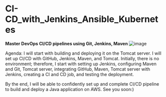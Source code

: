 # CI-CD_with_Jenkins_Ansible_Kubernetes
**Master DevOps CI/CD pipelines using Git, Jenkins, Maven**
![image](https://user-images.githubusercontent.com/16730122/186364835-c72eca75-0899-4c4a-8c13-8f34caca2fbb.png)

Agenda:
I will start with building and deploying it on the Tomcat server. I will set up CI/CD with GitHub, Jenkins, Maven, and Tomcat. Initially, there is no environment; therefore, I start with setting up Jenkins, configuring Maven and Git, Tomcat server, integrating GitHub, Maven, Tomcat server with Jenkins, creating a CI and CD job, and testing the deployment.

By the end, I will be able to confidently set up and complete CI/CD pipeline to build and deploy a Java application on AWS.
See you soon:)
